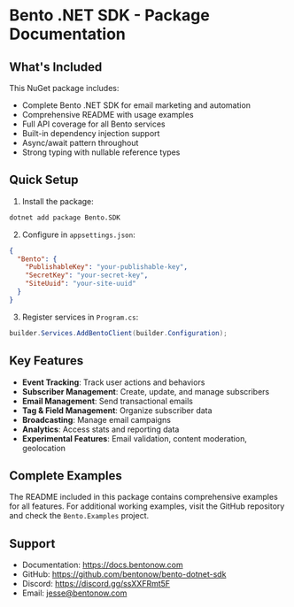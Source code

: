 # Bento .NET SDK - Package Documentation

## What's Included

This NuGet package includes:

- Complete Bento .NET SDK for email marketing and automation
- Comprehensive README with usage examples
- Full API coverage for all Bento services
- Built-in dependency injection support
- Async/await pattern throughout
- Strong typing with nullable reference types

## Quick Setup

1. Install the package:
```bash
dotnet add package Bento.SDK
```

2. Configure in `appsettings.json`:
```json
{
  "Bento": {
    "PublishableKey": "your-publishable-key",
    "SecretKey": "your-secret-key", 
    "SiteUuid": "your-site-uuid"
  }
}
```

3. Register services in `Program.cs`:
```csharp
builder.Services.AddBentoClient(builder.Configuration);
```

## Key Features

- **Event Tracking**: Track user actions and behaviors
- **Subscriber Management**: Create, update, and manage subscribers
- **Email Management**: Send transactional emails
- **Tag & Field Management**: Organize subscriber data
- **Broadcasting**: Manage email campaigns
- **Analytics**: Access stats and reporting data
- **Experimental Features**: Email validation, content moderation, geolocation

## Complete Examples

The README included in this package contains comprehensive examples for all features. For additional working examples, visit the GitHub repository and check the `Bento.Examples` project.

## Support

- Documentation: https://docs.bentonow.com
- GitHub: https://github.com/bentonow/bento-dotnet-sdk
- Discord: https://discord.gg/ssXXFRmt5F
- Email: jesse@bentonow.com
